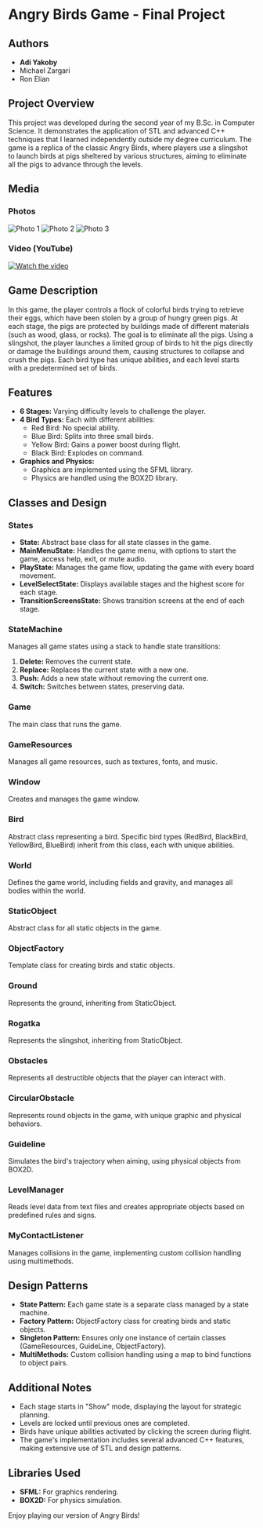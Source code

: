 # Angry Birds Game - Final Project

## Authors
- **Adi Yakoby**
- Michael Zargari 
- Ron Elian 

## Project Overview
This project was developed during the second year of my B.Sc. in Computer Science. It demonstrates the application of STL and advanced C++ techniques that I learned independently outside my degree curriculum. The game is a replica of the classic Angry Birds, where players use a slingshot to launch birds at pigs sheltered by various structures, aiming to eliminate all the pigs to advance through the levels.

## Media

### Photos
![Photo 1](https://github.com/adiyakoby/Angry-Birds/blob/master/angrybirds.png)
![Photo 2](https://github.com/adiyakoby/Angry-Birds/blob/master/angrybirds2.png)
![Photo 3](https://github.com/adiyakoby/Angry-Birds/blob/master/angrybird3.png)

### Video (YouTube)
[![Watch the video](https://img.youtube.com/vi/V4DrVV0S9NE/maxresdefault.jpg)](https://www.youtube.com/watch?v=V4DrVV0S9NE)

## Game Description
In this game, the player controls a flock of colorful birds trying to retrieve their eggs, which have been stolen by a group of hungry green pigs. At each stage, the pigs are protected by buildings made of different materials (such as wood, glass, or rocks). The goal is to eliminate all the pigs. Using a slingshot, the player launches a limited group of birds to hit the pigs directly or damage the buildings around them, causing structures to collapse and crush the pigs. Each bird type has unique abilities, and each level starts with a predetermined set of birds.

## Features
- **6 Stages:** Varying difficulty levels to challenge the player.
- **4 Bird Types:** Each with different abilities:
  - Red Bird: No special ability.
  - Blue Bird: Splits into three small birds.
  - Yellow Bird: Gains a power boost during flight.
  - Black Bird: Explodes on command.
- **Graphics and Physics:** 
  - Graphics are implemented using the SFML library.
  - Physics are handled using the BOX2D library.

## Classes and Design
### States
- **State:** Abstract base class for all state classes in the game.
- **MainMenuState:** Handles the game menu, with options to start the game, access help, exit, or mute audio.
- **PlayState:** Manages the game flow, updating the game with every board movement.
- **LevelSelectState:** Displays available stages and the highest score for each stage.
- **TransitionScreensState:** Shows transition screens at the end of each stage.

### StateMachine
Manages all game states using a stack to handle state transitions:
1. **Delete:** Removes the current state.
2. **Replace:** Replaces the current state with a new one.
3. **Push:** Adds a new state without removing the current one.
4. **Switch:** Switches between states, preserving data.

### Game
The main class that runs the game.

### GameResources
Manages all game resources, such as textures, fonts, and music.

### Window
Creates and manages the game window.

### Bird
Abstract class representing a bird. Specific bird types (RedBird, BlackBird, YellowBird, BlueBird) inherit from this class, each with unique abilities.

### World
Defines the game world, including fields and gravity, and manages all bodies within the world.

### StaticObject
Abstract class for all static objects in the game.

### ObjectFactory
Template class for creating birds and static objects.

### Ground
Represents the ground, inheriting from StaticObject.

### Rogatka
Represents the slingshot, inheriting from StaticObject.

### Obstacles
Represents all destructible objects that the player can interact with.

### CircularObstacle
Represents round objects in the game, with unique graphic and physical behaviors.

### Guideline
Simulates the bird's trajectory when aiming, using physical objects from BOX2D.

### LevelManager
Reads level data from text files and creates appropriate objects based on predefined rules and signs.

### MyContactListener
Manages collisions in the game, implementing custom collision handling using multimethods.

## Design Patterns
- **State Pattern:** Each game state is a separate class managed by a state machine.
- **Factory Pattern:** ObjectFactory class for creating birds and static objects.
- **Singleton Pattern:** Ensures only one instance of certain classes (GameResources, GuideLine, ObjectFactory).
- **MultiMethods:** Custom collision handling using a map to bind functions to object pairs.

## Additional Notes
- Each stage starts in "Show" mode, displaying the layout for strategic planning.
- Levels are locked until previous ones are completed.
- Birds have unique abilities activated by clicking the screen during flight.
- The game's implementation includes several advanced C++ features, making extensive use of STL and design patterns.

## Libraries Used
- **SFML:** For graphics rendering.
- **BOX2D:** For physics simulation.

Enjoy playing our version of Angry Birds!
